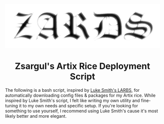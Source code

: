 ![ZARDS](/img/ZARDS.png)

**<h1 align="center">Zsargul's Artix Rice Deployment Script</h1>**

The following is a bash script, inspired by [Luke Smith's LARBS](https://github.com/LukeSmithxyz/LARBS), for automatically downloading config files & packages for my Artix rice. While inspired by Luke Smith's script, I felt like writing my own utility and fine-tuning it to my own needs and specific setup. If you're looking for something to use yourself, I recommend using Luke Smith's cause it's most likely better and more elegant.
